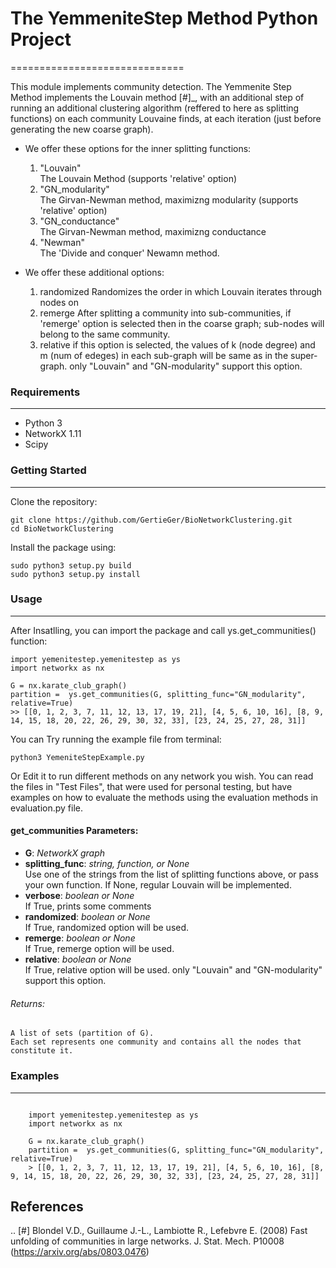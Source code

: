 
# The YemmeniteStep Method Python Project
==============================

This module implements community detection.
The Yemmenite Step Method implements the Louvain method [#]_, with an additional step of running an additional clustering algorithm (reffered to here as splitting functions) on each community Louvaine finds, at each iteration (just before generating the new coarse graph).

* We offer these options for the inner splitting functions:
    1) "Louvain"<br />
        The Louvain Method (supports 'relative' option)
    2) "GN_modularity"<br />
        The Girvan-Newman method, maximizng modularity (supports 'relative' option)
    3) "GN_conductance"<br />
        The Girvan-Newman method, maximizng conductance
    4) "Newman"<br />
        The 'Divide and conquer' Newamn method.
    
* We offer these additional options:
    1) randomized
        Randomizes the order in which Louvain iterates through nodes on
    2) remerge
        After splitting a community into sub-communities, if 'remerge' option is selected
        then in the coarse graph; sub-nodes will belong to the same community.
    3) relative
        if this option is selected, the values of k (node degree) and m (num of edeges) in each
        sub-graph will be same as in the super-graph.
        only "Louvain" and "GN-modularity" support this option.

### Requirements
------------

* Python 3
* NetworkX 1.11
* Scipy


### Getting Started
-----
Clone the repository:
```
git clone https://github.com/GertieGer/BioNetworkClustering.git
cd BioNetworkClustering
```
Install the package using:
```
sudo python3 setup.py build
sudo python3 setup.py install
```

### Usage
-----
After Insatlling, you can import the package and call ys.get_communities() function:
```
import yemenitestep.yemenitestep as ys
import networkx as nx

G = nx.karate_club_graph()
partition =  ys.get_communities(G, splitting_func="GN_modularity", relative=True)
>> [[0, 1, 2, 3, 7, 11, 12, 13, 17, 19, 21], [4, 5, 6, 10, 16], [8, 9, 14, 15, 18, 20, 22, 26, 29, 30, 32, 33], [23, 24, 25, 27, 28, 31]]
```
You can Try running the example file from terminal:
```
python3 YemeniteStepExample.py
```
Or Edit it to run different methods on any network you wish.
You can read the files in "Test Files", that were used for personal testing, but have examples on how to evaluate the methods using the evaluation methods in evaluation.py file.

#### get_communities Parameters:
* **G**: *NetworkX graph*<br />
* **splitting_func**: *string, function, or None*<br />
    Use one of the strings from the list of splitting functions above,
    or pass your own function. If None, regular Louvain will be implemented.
* **verbose**: *boolean or None*<br />
    If True, prints some comments
* **randomized**: *boolean or None*<br />
    If True, randomized option will be used.
* **remerge**: *boolean or None*<br />
    If True, remerge option will be used.
* **relative**: *boolean or None*<br />
    If True, relative option will be used.
    only "Louvain" and "GN-modularity" support this option.

###### Returns:
    A list of sets (partition of G). 
    Each set represents one community and contains all the nodes that constitute it.

### Examples
-----
```

    import yemenitestep.yemenitestep as ys
    import networkx as nx

    G = nx.karate_club_graph()
    partition =  ys.get_communities(G, splitting_func="GN_modularity", relative=True)
    > [[0, 1, 2, 3, 7, 11, 12, 13, 17, 19, 21], [4, 5, 6, 10, 16], [8, 9, 14, 15, 18, 20, 22, 26, 29, 30, 32, 33], [23, 24, 25, 27, 28, 31]]

```

References
----------

.. [#] Blondel V.D., Guillaume J.-L., Lambiotte R., Lefebvre E. (2008) Fast
   unfolding of communities in large networks. J. Stat. Mech. P10008
   (https://arxiv.org/abs/0803.0476)
